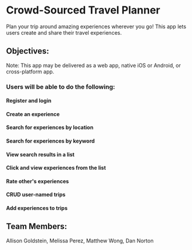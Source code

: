# Crowd-Sourced Travel Planner
Plan your trip around amazing experiences wherever you go! This app lets users create and share their travel experiences.
## Objectives:
Note:  This app may be delivered as a web app, native iOS or Android, or cross-platform app.

### Users will be able to do the following:

#### Register and login
#### Create an experience
#### Search for experiences by location
#### Search for experiences by keyword
#### View search results in a list
#### Click and view experiences from the list
#### Rate other's experiences
#### CRUD user-named trips
#### Add experiences to trips


## Team Members:
Allison Goldstein, 
Melissa Perez, 
Matthew Wong, 
Dan Norton

